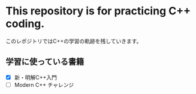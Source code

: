# This repository is for practicing C++ coding.
このレポジトリではC++の学習の軌跡を残していきます。
## 学習に使っている書籍
- [X] 新・明解C++入門
- [ ] Modern C++ チャレンジ